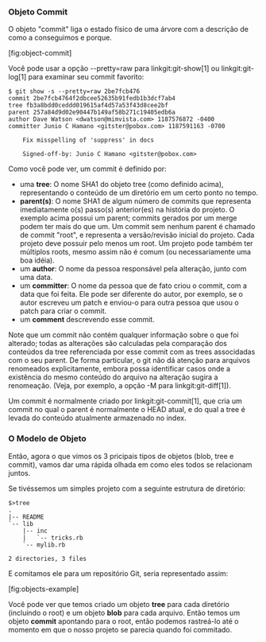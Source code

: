﻿### Objeto Commit ###

O objeto "commit" liga o estado físico de uma árvore com a descrição de como 
a conseguimos e porque.

[fig:object-commit]

Você pode usar a opção --pretty=raw para linkgit:git-show[1] ou 
linkgit:git-log[1] para examinar seu commit favorito: 

    $ git show -s --pretty=raw 2be7fcb476
    commit 2be7fcb4764f2dbcee52635b91fedb1b3dcf7ab4
    tree fb3a8bdd0ceddd019615af4d57a53f43d8cee2bf
    parent 257a84d9d02e90447b149af58b271c19405edb6a
    author Dave Watson <dwatson@mimvista.com> 1187576872 -0400
    committer Junio C Hamano <gitster@pobox.com> 1187591163 -0700

        Fix misspelling of 'suppress' in docs

        Signed-off-by: Junio C Hamano <gitster@pobox.com>

Como você pode ver, um commit é definido por:

- uma **tree**: O nome SHA1 do objeto tree (como definido acima), representando
  o conteúdo de um diretório em um certo ponto no tempo. 
- **parent(s)**: O nome SHA1 de algum número de commits que representa 
  imediatamente o(s) passo(s) anterior(es) na história do projeto. O exemplo 
  acima possui um parent; commits gerados por um merge podem ter mais do que um. 
  Um commit sem nenhum parent é chamado de commit "root", e representa a 
  versão/revisão inicial do projeto. Cada projeto deve possuir pelo menos um 
  root. Um projeto pode também ter múltiplos roots, mesmo assim não é comum
  (ou necessariamente uma boa idéia).
- um **author**: O nome da pessoa responsável pela alteração, junto com uma 
  data. 
- um **committer**: O nome da pessoa que de fato criou o commit, com a data
  que foi feita. Ele pode ser diferente do autor, por exemplo, se o autor 
  escreveu um patch e enviou-o para outra pessoa que usou o patch para criar o
  commit.  
- um **comment** descrevendo esse commit.

Note que um commit não contém qualquer informação sobre o que foi alterado;
todas as alterações são calculadas pela comparação dos conteúdos da tree
referenciada por esse commit com as trees associdadas com o seu parent.
De forma particular, o git não dá atenção para arquivos renomeados 
explicitamente, embora possa identificar casos onde a existência do mesmo 
conteúdo do arquivo na alteração sugira a renomeação. (Veja, por exemplo, a 
opção -M para linkgit:git-diff[1]).  

Um commit é normalmente criado por linkgit:git-commit[1], que cria um commit no 
qual o parent é normalmente o HEAD atual, e do qual a tree é levada do conteúdo
atualmente armazenado no index.

### O Modelo de Objeto ###

Então, agora o que vimos os 3 pricipais tipos de objetos (blob, tree e commit),
vamos dar uma rápida olhada em como eles todos se relacionam juntos.

Se tivéssemos um simples projeto com a seguinte estrutura de diretório:

    $>tree
    .
    |-- README
    `-- lib
        |-- inc
        |   `-- tricks.rb
        `-- mylib.rb

    2 directories, 3 files

E comitamos ele para um repositório Git, seria representado assim:

[fig:objects-example]

Você pode ver que temos criado um objeto **tree** para cada diretório 
(incluindo o root) e um objeto **blob** para cada arquivo. Então temos um 
objeto **commit** apontando para o root, então podemos rastreá-lo até o momento 
em que o nosso projeto se parecia quando foi commitado.